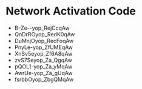 # Network Activation Code
* B-Ze--yop_RejCcqAw
* QnDrROyop_RedK0qAw
* DuMnjOyop_RecFoqAw
* PnyLe-yop_ZfUMEqAw
* XnSv5eyop_Zf6A8qAw
* zvS7Seyop_Za_QgqAw
* pQOL1-yop_Za_yMqAw
* AwrUe-yop_Za_gUqAw
* fsrbbOyop_ZbgQMqAw